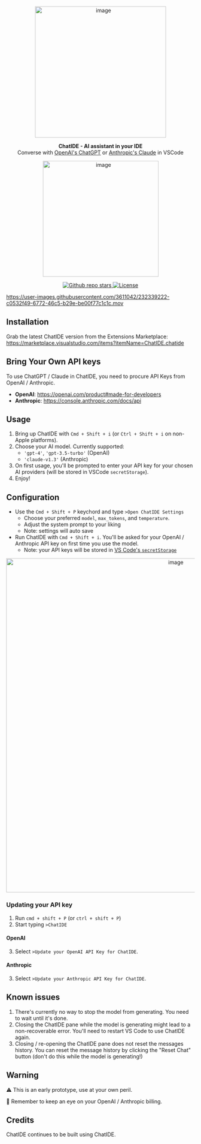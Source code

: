 <br>
<p align="center">
  <a href="https://chatide.dev" target="_blank">
    <img width="350" alt="image" src="https://user-images.githubusercontent.com/3611042/232338632-9c49eb40-f52b-40bc-87af-d6ffd3befc8c.png" alt="ChatIDE logo" >
  </a>
</p>

<p align="center">
    <b>ChatIDE - AI assistant in your IDE</b><br/>
  Converse with <a href="https://openai.com/blog/openai-api" target="_blank">OpenAI's ChatGPT</a> or <a href="https://console.anthropic.com/docs/api" target="_blank">Anthropic's Claude</a> in VSCode
</p>
<p align="center">
<a href="https://marketplace.visualstudio.com/items?itemName=ChatIDE.chatide" target="_blank">
  <img width="309" alt="image" src="https://user-images.githubusercontent.com/3611042/232336724-71df6bf8-94e0-4b08-93fc-089ed70ad8ed.png">
</a>
</p>

<p align="center">
  <a href="https://github.com/yagil/ChatIDE" target="_blank">
      <img src="https://img.shields.io/github/stars/yagil/ChatIDE?style=social" alt="Github repo stars">
  </a>
  <a href="https://github.com/yagil/ChatIDE/blob/main/LICENSE" target="_blank">
      <img src="https://img.shields.io/badge/License-MIT-yellow.svg" alt="License">
  </a>
</p>

https://user-images.githubusercontent.com/3611042/232339222-c0532f49-6772-46c5-b29e-be00f77c1c1c.mov

## Installation

Grab the latest ChatIDE version from the Extensions Marketplace:<br>
https://marketplace.visualstudio.com/items?itemName=ChatIDE.chatide

## Bring Your Own API keys

To use ChatGPT / Claude in ChatIDE, you need to procure API Keys from OpenAI / Anthropic.
- **OpenAI**: https://openai.com/product#made-for-developers
- **Anthropic**: https://console.anthropic.com/docs/api

## Usage

1. Bring up ChatIDE with `Cmd + Shift + i` (or `Ctrl + Shift + i` on non-Apple platforms).
2. Choose your AI model. Currently supported: 
    - `'gpt-4'`,  `'gpt-3.5-turbo'`  (OpenAI)
    - `'claude-v1.3'` (Anthropic)
4. On first usage, you'll be prompted to enter your API key for your chosen AI providers (will be stored in VSCode `secretStorage`).
5. Enjoy!

## Configuration

- Use the `Cmd + Shift + P` keychord and type `>Open ChatIDE Settings`
  - Choose your preferred `model`, `max_tokens`, and `temperature`.
  - Adjust the system prompt to your liking
  - Note: settings will auto save
- Run ChatIDE with `Cmd + Shift + i`. You'll be asked for your OpenAI / Anthropic API key on first time you use the model.
  - Note: your API keys will be stored in [VS Code's `secretStorage`](https://code.visualstudio.com/api/references/vscode-api#SecretStorage)
<p align="center">
  <img width="891" alt="image" src="https://user-images.githubusercontent.com/3611042/232337392-71867aa4-17fc-4328-892e-7a2fff1d5bce.png">
</p>

### Updating your API key

1. Run `cmd + shift + P` (or `ctrl + shift + P`)
2. Start typing `>ChatIDE`

#### OpenAI
3. Select `>Update your OpenAI API Key for ChatIDE`.

#### Anthropic
3. Select `>Update your Anthropic API Key for ChatIDE`.

## Known issues

1. There's currently no way to stop the model from generating. You need to wait until it's done.
2. Closing the ChatIDE pane while the model is generating might lead to a non-recoverable error. You'll need to restart VS Code to use ChatIDE again.
3. Closing / re-opening the ChatIDE pane does not reset the messages history. You can reset the message history by clicking the "Reset Chat" button (don't do this while the model is generating!)

## Warning

⚠️ This is an early prototype, use at your own peril.

🧐 Remember to keep an eye on your OpenAI / Anthropic billing.

## Credits

ChatIDE continues to be built using ChatIDE.
